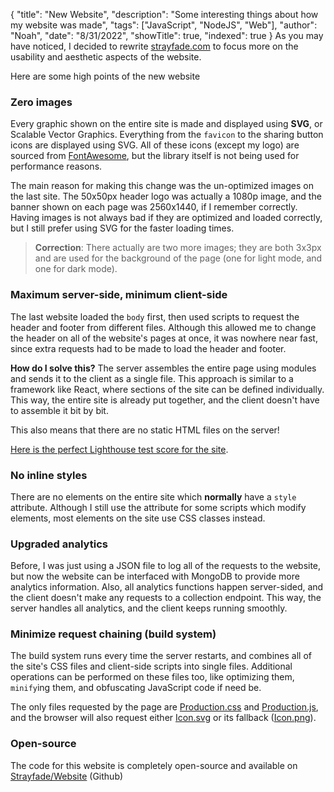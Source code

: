 {
    "title": "New Website",
    "description": "Some interesting things about how my website was made",
    "tags": ["JavaScript", "NodeJS", "Web"],
    "author": "Noah",
    "date": "8/31/2022",
    "showTitle": true,
    "indexed": true
}
As you may have noticed, I decided to rewrite [strayfade.com](https://strayfade.com) to focus more on the usability and aesthetic aspects of the website.

Here are some high points of the new website

### Zero images

Every graphic shown on the entire site is made and displayed using **SVG**, or Scalable Vector Graphics. Everything from the `favicon` to the sharing button icons are displayed using SVG. All of these icons (except my logo) are sourced from [FontAwesome](https://fontawesome.com/), but the library itself is not being used for performance reasons.

The main reason for making this change was the un-optimized images on the last site. The 50x50px header logo was actually a 1080p image, and the banner shown on each page was 2560x1440, if I remember correctly. Having images is not always bad if they are optimized and loaded correctly, but I still prefer using SVG for the faster loading times.

> **Correction**:
> There actually are two more images; they are both 3x3px and are used for the background of the page (one for light mode, and one for dark mode).

### Maximum server-side, minimum client-side

The last website loaded the `body` first, then used scripts to request the header and footer from different files. Although this allowed me to change the header on all of the website's pages at once, it was nowhere near fast, since extra requests had to be made to load the header and footer.

**How do I solve this?** The server assembles the entire page using modules and sends it to the client as a single file. This approach is similar to a framework like React, where sections of the site can be defined individually. This way, the entire site is already put together, and the client doesn't have to assemble it bit by bit.

This also means that there are no static HTML files on the server!

[Here is the perfect Lighthouse test score for the site](https://www.webpagetest.org/result/221101_AiDcYJ_24J/).

### No inline styles

There are no elements on the entire site which **normally** have a `style` attribute. Although I still use the attribute for some scripts which modify elements, most elements on the site use CSS classes instead.

### Upgraded analytics

Before, I was just using a JSON file to log all of the requests to the website, but now the website can be interfaced with MongoDB to provide more analytics information. Also, all analytics functions happen server-sided, and the client doesn't make any requests to a collection endpoint. This way, the server handles all analytics, and the client keeps running smoothly.

### Minimize request chaining (build system)

The build system runs every time the server restarts, and combines all of the site's CSS files and client-side scripts into single files. Additional operations can be performed on these files too, like optimizing them, `minify`ing them, and obfuscating JavaScript code if need be.

The only files requested by the page are [Production.css](/Production.css) and [Production.js](/Production.js), and the browser will also request either [Icon.svg](/assets/Icon.svg) or its fallback ([Icon.png](/assets/Icon.png)).

### Open-source

The code for this website is completely open-source and available on [Strayfade/Website](https://github.com/Strayfade/Website) (Github)